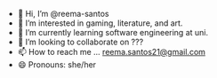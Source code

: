 - 👋 Hi, I’m @reema-santos
- 👀 I’m interested in gaming, literature, and art.
- 🌱 I’m currently learning software engineering at uni.
- 💞️ I’m looking to collaborate on ???
- 📫 How to reach me ... reema.santos21@gmail.com
- 😄 Pronouns: she/her


